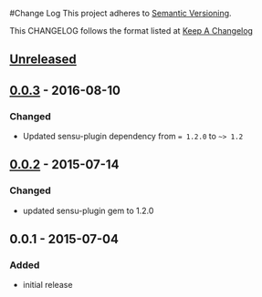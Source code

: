#Change Log
This project adheres to [Semantic Versioning](http://semver.org/).

This CHANGELOG follows the format listed at [Keep A Changelog](http://keepachangelog.com/)

## [Unreleased]

## [0.0.3] - 2016-08-10
### Changed
- Updated sensu-plugin dependency from `= 1.2.0` to `~> 1.2`

## [0.0.2] - 2015-07-14
### Changed
- updated sensu-plugin gem to 1.2.0

## 0.0.1 - 2015-07-04
### Added
- initial release

[Unreleased]: https://github.com/sensu-plugins/sensu-plugins-openvpn/compare/0.0.3...HEAD
[0.0.3]: https://github.com/sensu-plugins/sensu-plugins-openvpn/compare/0.0.2...0.0.3
[0.0.2]: https://github.com/sensu-plugins/sensu-plugins-openvpn/compare/0.0.1...0.0.2

